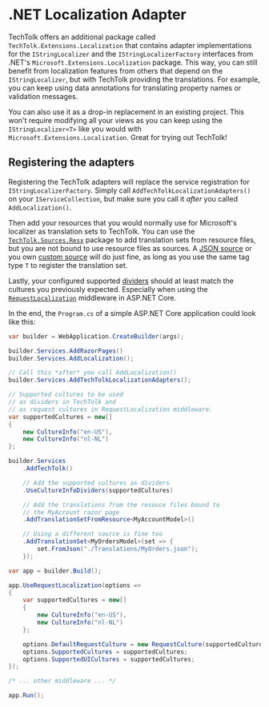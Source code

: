 # .NET Localization Adapter

TechTolk offers an additional package called `TechTolk.Extensions.Localization`
that contains adapter implementations for the `IStringLocalizer` and the
`IStringLocalizerFactory` interfaces from .NET's
`Microsoft.Extensions.Localization` package. This way, you can still benefit
from localization features from others that depend on the `IStringLocalizer`,
but with TechTolk providing the translations. For example, you can keep using
data annotations for translating property names or validation messages.

You can also use it as a drop-in replacement in an existing project. This won't
require modifying all your views as you can keep using the `IStringLocalizer<T>`
like you would with `Microsoft.Extensions.Localization`. Great for trying out
TechTolk!



## Registering the adapters

Registering the TechTolk adapters will replace the service registration for
`IStringLocalizerFactory`. Simply call `AddTechTolkLocalizationAdapters()` on
your `IServiceCollection`, but make sure you call it _after_ you called
`AddLocalization()`.

Then add your resources that you would normally use for Microsoft's localizer as
translation sets to TechTolk. You can use the
[`TechTolk.Sources.Resx`](./sources/resx.md) package to add translation sets
from resource files, but you are not bound to use resource files as sources. A
[JSON source](./sources/json.md) or you own [custom source](./sources/diy.md)
will do just fine, as long as you use the same tag type `T` to register the
translation set.

Lastly, your configured supported [dividers](./dividers.md) should at least
match the cultures you previously expected. Especially when using the
[`RequestLocalization`](https://learn.microsoft.com/en-us/aspnet/core/fundamentals/localization/select-language-culture)
middleware in ASP.NET Core.

In the end, the `Program.cs` of a simple ASP.NET Core application could look
like this:

```csharp
var builder = WebApplication.CreateBuilder(args);

builder.Services.AddRazorPages()
builder.Services.AddLocalization();

// Call this *after* you call AddLocalization()
builder.Services.AddTechTolkLocalizationAdapters();

// Supported cultures to be used 
// as dividers in TechTolk and 
// as request cultures in RequestLocalization middleware.
var supportedCultures = new[]
{
    new CultureInfo("en-US"),
    new CultureInfo("nl-NL")
};

builder.Services
    .AddTechTolk()

    // Add the supported cultures as dividers
    .UseCultureInfoDividers(supportedCultures)

    // Add the translations from the resouce files bound to
    // the MyAccount razor page
    .AddTranslationSetFromResource<MyAccountModel>()

    // Using a different source is fine too
    .AddTranslationSet<MyOrdersModel>(set => {
        set.FromJson("./Translations/MyOrders.json");
    });

var app = builder.Build();

app.UseRequestLocalization(options => 
{
    var supportedCultures = new[]
    {
        new CultureInfo("en-US"),
        new CultureInfo("nl-NL")
    };

    options.DefaultRequestCulture = new RequestCulture(supportedCultures[0]);
    options.SupportedCultures = supportedCultures;
    options.SupportedUICultures = supportedCultures;
});

/* ... other middleware ... */

app.Run();
```
